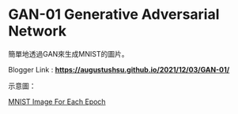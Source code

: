 # GAN-01 Generative Adversarial Network

簡單地透過GAN來生成MNIST的圖片。

Blogger Link : **https://augustushsu.github.io/2021/12/03/GAN-01/**

示意圖：

[MNIST Image For Each Epoch](https://drive.google.com/uc?export=view&id=1dI_MouNltOfcxUUcE5nffVX_4VwimWaf)

